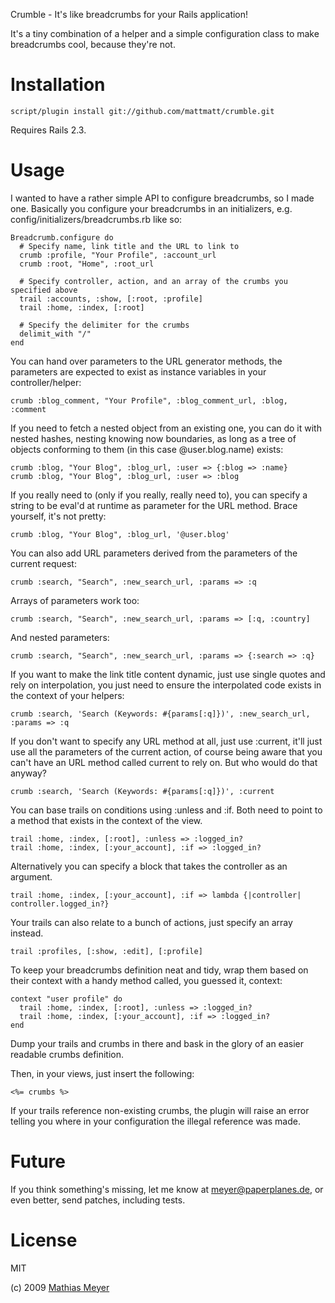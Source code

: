 Crumble - It's like breadcrumbs for your Rails application!

It's a tiny combination of a helper and a simple configuration class to make breadcrumbs cool, because they're not.

Installation
============

    script/plugin install git://github.com/mattmatt/crumble.git

Requires Rails 2.3.

Usage
=====

I wanted to have a rather simple API to configure breadcrumbs, so I made one. Basically you configure your breadcrumbs in an initializers, e.g. config/initializers/breadcrumbs.rb like so:

    Breadcrumb.configure do
      # Specify name, link title and the URL to link to
      crumb :profile, "Your Profile", :account_url
      crumb :root, "Home", :root_url
      
      # Specify controller, action, and an array of the crumbs you specified above
      trail :accounts, :show, [:root, :profile]
      trail :home, :index, [:root]
      
      # Specify the delimiter for the crumbs
      delimit_with "/"
    end

You can hand over parameters to the URL generator methods, the parameters are expected to exist as instance variables in your controller/helper:

    crumb :blog_comment, "Your Profile", :blog_comment_url, :blog, :comment

If you need to fetch a nested object from an existing one, you can do it with nested hashes, nesting knowing now boundaries, as long as a tree of objects conforming to them (in this case @user.blog.name) exists:

    crumb :blog, "Your Blog", :blog_url, :user => {:blog => :name}
    crumb :blog, "Your Blog", :blog_url, :user => :blog

If you really need to (only if you really, really need to), you can specify a string to be eval'd at runtime as parameter for the URL method. Brace yourself, it's not pretty:

    crumb :blog, "Your Blog", :blog_url, '@user.blog'

You can also add URL parameters derived from the parameters of the current request:

    crumb :search, "Search", :new_search_url, :params => :q

Arrays of parameters work too:

    crumb :search, "Search", :new_search_url, :params => [:q, :country]

And nested parameters:

    crumb :search, "Search", :new_search_url, :params => {:search => :q}

If you want to make the link title content dynamic, just use single quotes and rely on interpolation, you just need to ensure the interpolated code exists in the context of your helpers:

    crumb :search, 'Search (Keywords: #{params[:q]})', :new_search_url, :params => :q

If you don't want to specify any URL method at all, just use :current, it'll just use all the parameters of the current action, of course being aware that you can't have an URL method called current to rely on. But who would do that anyway?

    crumb :search, 'Search (Keywords: #{params[:q]})', :current

You can base trails on conditions using :unless and :if. Both need to point to a method that exists in the context of the view.

    trail :home, :index, [:root], :unless => :logged_in?
    trail :home, :index, [:your_account], :if => :logged_in?

Alternatively you can specify a block that takes the controller as an argument.

    trail :home, :index, [:your_account], :if => lambda {|controller| controller.logged_in?}

Your trails can also relate to a bunch of actions, just specify an array instead.

    trail :profiles, [:show, :edit], [:profile]

To keep your breadcrumbs definition neat and tidy, wrap them based on their context with a handy method called, you guessed it, context:

    context "user profile" do
      trail :home, :index, [:root], :unless => :logged_in?
      trail :home, :index, [:your_account], :if => :logged_in?
    end

Dump your trails and crumbs in there and bask in the glory of an easier readable crumbs definition.

Then, in your views, just insert the following:

    <%= crumbs %>

If your trails reference non-existing crumbs, the plugin will raise an error telling you where in your configuration the illegal reference was made.

Future
======

If you think something's missing, let me know at <meyer@paperplanes.de>, or even better, send patches, including tests.

License
=======

MIT

(c) 2009 [Mathias Meyer](http://www.paperplanes.de)